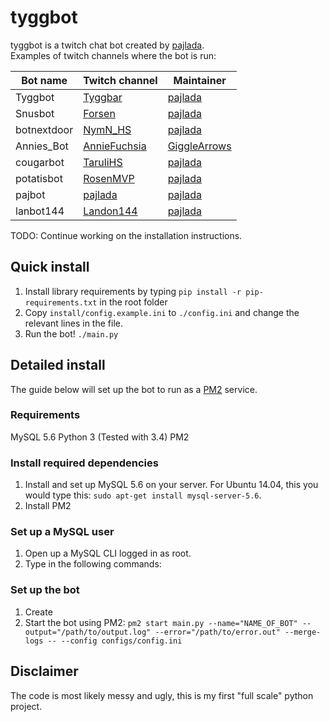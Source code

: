 # tyggbot

tyggbot is a twitch chat bot created by [pajlada](http://twitch.tv/pajlada).  
Examples of twitch channels where the bot is run:

| Bot name  | Twitch channel | Maintainer |
| ---------- | ------ | ----- |
| Tyggbot | [Tyggbar](http://twitch.tv/tyggbar) | [pajlada](http://twitch.tv/pajlada) |
| Snusbot | [Forsen](http://twitch.tv/forsenlol) | [pajlada](http://twitch.tv/pajlada) |
| botnextdoor | [NymN_HS](http://twitch.tv/nymn_hs) | [pajlada](http://twitch.tv/pajlada) |
| Annies_Bot | [AnnieFuchsia](http://twitch.tv/anniefuchsia) | [GiggleArrows](http://twitch.tv/gigglearrows) |
| cougarbot | [TaruliHS](http://twitch.tv/tarulihs) | [pajlada](http://twitch.tv/pajlada) |
| potatisbot | [RosenMVP](http://twitch.tv/rosenmvp) | [pajlada](http://twitch.tv/pajlada) |
| pajbot | [pajlada](http://twitch.tv/pajlada) | [pajlada](http://twitch.tv/pajlada) |
| lanbot144 | [Landon144](http://twitch.tv/landon144) | [pajlada](http://twitch.tv/pajlada) |

TODO: Continue working on the installation instructions.

## Quick install

1. Install library requirements by typing `pip install -r pip-requirements.txt` in the root folder
2. Copy `install/config.example.ini` to `./config.ini` and change the relevant lines in the file.
3. Run the bot! `./main.py`

## Detailed install

The guide below will set up the bot to run as a [PM2](https://github.com/Unitech/pm2) service.

### Requirements
MySQL 5.6
Python 3 (Tested with 3.4)
PM2

### Install required dependencies
1. Install and set up MySQL 5.6 on your server. For Ubuntu 14.04, this you would type this: `sudo apt-get install mysql-server-5.6`.
2. Install PM2

### Set up a MySQL user
1. Open up a MySQL CLI logged in as root.
2. Type in the following commands:


### Set up the bot
1. Create
2. Start the bot using PM2: `pm2 start main.py --name="NAME_OF_BOT" --output="/path/to/output.log" --error="/path/to/error.out" --merge-logs -- --config configs/config.ini`

## Disclaimer

The code is most likely messy and ugly, this is my first "full scale" python project.
